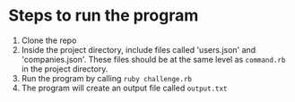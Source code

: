 # Steps to run the program

1. Clone the repo
2. Inside the project directory, include files called 'users.json' and 'companies.json'. These files should be at the same level as `command.rb` in the project directory.
3. Run the program by calling `ruby challenge.rb`
4. The program will create an output file called `output.txt`
